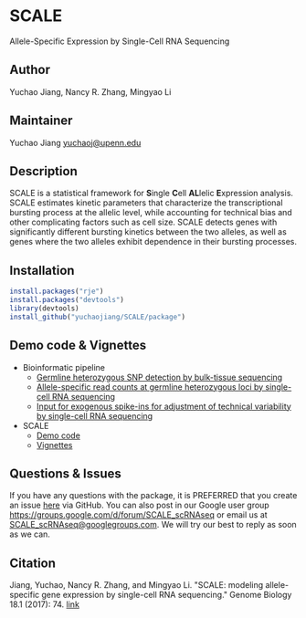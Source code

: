 # SCALE
Allele-Specific Expression by Single-Cell RNA Sequencing


## Author
Yuchao Jiang, Nancy R. Zhang, Mingyao Li


## Maintainer
Yuchao Jiang <yuchaoj@upenn.edu>


## Description
SCALE is a statistical framework for **S**ingle **C**ell **AL**lelic **E**xpression analysis. SCALE estimates kinetic parameters that characterize the transcriptional bursting process at the allelic level, while accounting for technical bias and other complicating factors such as cell size. SCALE detects genes with significantly different bursting kinetics between the two alleles, as well as genes where the two alleles exhibit dependence in their bursting processes.


## Installation
```r
install.packages("rje")
install.packages("devtools")
library(devtools)
install_github("yuchaojiang/SCALE/package")
```


## Demo code & Vignettes
* Bioinformatic pipeline
  * [Germline heterozygous SNP detection by bulk-tissue sequencing](https://github.com/yuchaojiang/SCALE/blob/master/bioinfo/bulk_SNP.sh)
  * [Allele-specific read counts at germline heterozygous loci by single-cell RNA sequencing](https://github.com/yuchaojiang/SCALE/blob/master/bioinfo/scRNAseq_SNP.sh)
  * [Input for exogenous spike-ins for adjustment of technical variability by single-cell RNA sequencing](https://github.com/yuchaojiang/SCALE/blob/master/bioinfo/scRNAseq_spikein.sh)
* SCALE
  * [Demo code](https://github.com/yuchaojiang/SCALE/blob/master/demo/demo.R)
  * [Vignettes](https://github.com/yuchaojiang/SCALE/blob/master/demo/SCALE_vignettes.pdf)


## Questions & Issues
If you have any questions with the package, it is PREFERRED that you create an issue [here](https://github.com/yuchaojiang/SCALE/issues) via GitHub. You can also post in our Google user group https://groups.google.com/d/forum/SCALE_scRNAseq or email us at SCALE_scRNAseq@googlegroups.com. We will try our best to reply as soon as we can.


## Citation
Jiang, Yuchao, Nancy R. Zhang, and Mingyao Li. "SCALE: modeling allele-specific gene expression by single-cell RNA sequencing." Genome Biology 18.1 (2017): 74. [link](https://genomebiology.biomedcentral.com/articles/10.1186/s13059-017-1200-8)
